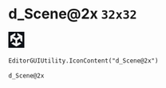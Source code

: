 # d_Scene@2x `32x32`
<img src="/img/d_Scene@2x.png" width=32 height=32>

``` CSharp
EditorGUIUtility.IconContent("d_Scene@2x")
```
```
d_Scene@2x
```
